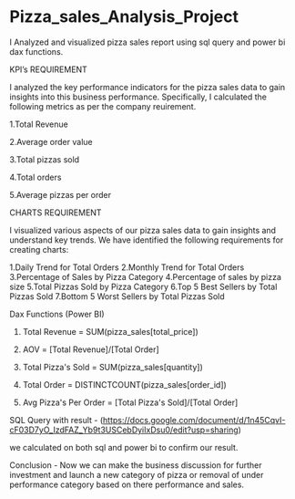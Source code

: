 # Pizza_sales_Analysis_Project
I Analyzed and visualized pizza sales report using sql query and power bi dax functions.

KPI’s REQUIREMENT 

I analyzed the key performance indicators for the pizza sales data to gain insights into this business performance. Specifically, I calculated the following metrics as per the company reuirement.

1.Total Revenue

2.Average order value

3.Total pizzas sold

4.Total orders 

5.Average pizzas per order

CHARTS  REQUIREMENT 

I visualized  various aspects of our pizza sales data to gain insights and understand key trends. We have identified the following requirements for creating charts:

1.Daily Trend for Total Orders
2.Monthly Trend for Total Orders 
3.Percentage of Sales by Pizza Category 
4.Percentage of sales by pizza size 
5.Total Pizzas Sold by Pizza Category 
6.Top 5 Best Sellers by Total Pizzas Sold 
7.Bottom 5 Worst Sellers by Total Pizzas Sold 

Dax Functions (Power BI)

1. Total Revenue = SUM(pizza_sales[total_price])

2. AOV = [Total Revenue]/[Total Order]
   
3. Total Pizza's Sold = SUM(pizza_sales[quantity])
   
4. Total Order = DISTINCTCOUNT(pizza_sales[order_id])
  
5. Avg Pizza's Per Order = [Total Pizza's Sold]/[Total Order]
   

SQL Query with result - (https://docs.google.com/document/d/1n45CqvI-cF03D7yO_IzdFAZ_Yb9t3USCebDyiIxDsu0/edit?usp=sharing)

we calculated on both sql and power bi to confirm our result. 

Conclusion - Now we can make the business discussion for further investment and launch a new category of pizza or removal of under performance category based on there performance and sales.














 


